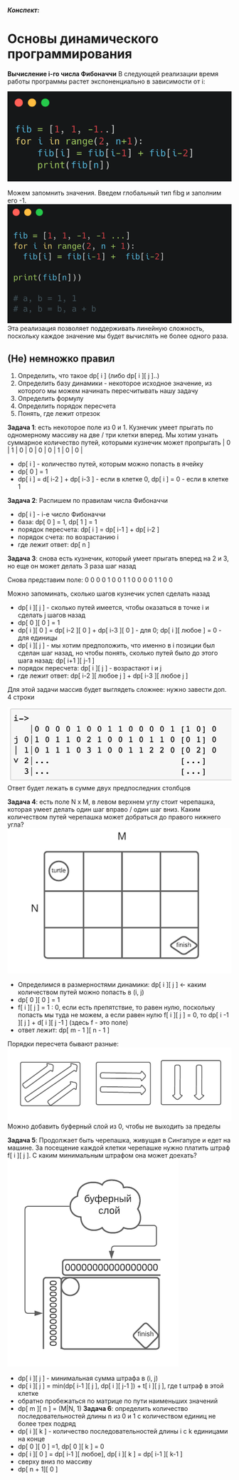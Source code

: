 
##### Конспект:

 # Основы динамического программирования
 **Вычисление i-го числа Фибоначчи**
 В следующей реализации время работы программы растет экспоненциально в зависимости от i:
 
 
 ![](images/1.png)

 Можем запомнить значения. Введем глобальный тип fibg и заполним его -1. 
 ![](images/2.png)
 Эта реализация позволяет поддерживать линейную сложность, поскольку каждое значение мы будет вычислять не более одного раза. 

 ## (Не) немножко правил
 1. Определить, что такое dp[ i ] (либо dp[ i ][ j ]..)
 2. Определить базу динамики - некоторое исходное значение, из которого мы можем начинать пересчитывать нашу задачу
 3. Определить формулу
 4. Определить порядок пересчета
 5. Понять, где лежит отрезок

 **Задача 1**: есть некоторое поле из 0 и 1. 
 Кузнечик умеет прыгать по одномерному массиву на две / три клетки вперед. 
 Мы хотим узнать суммарное количество путей, которыми кузнечик может пропрыгать
 | 0 | 1 | 0 | 0 | 0 | 0 | 1 | 0 | 0 |

 - dp[ i ] - количество путей, которым можно попасть в ячейку
 - dp[ 0 ] = 1
 - dp[ i ] = d[ i-2 ] + dp[ i-3 ] - если в клетке 0, dp[ i ] = 0 - если в клетке 1

 **Задача 2**: Распишем по правилам числа Фибоначчи

 - dp[ i ] - i-е число Фибоначчи
 - база: dp[ 0 ] = 1, dp[ 1 ] = 1
 - порядок пересчета: dp[ i ] = dp[ i-1 ] + dp[ i-2 ]
 - порядок счета: по возрастанию i 
 - где лежит ответ: dp[ n ]

 **Задача 3**: снова есть кузнечик, который умеет прыгать вперед на 2 и 3, но еще он может делать 3 раза шаг назад

 Снова представим поле:
 0 0 0 0 1 0 0 1 1 0 0 0 0 1 1 0 0

 Можно запоминать, сколько шагов кузнечик успел сделать назад

 - dp[ i ][ j ] - сколько путей имеется, чтобы оказаться в точке i и сделать j  шагов назад
 - dp[ 0 ][ 0 ] = 1
 - dp[ i ][ 0 ] = dp[ i-2 ][ 0 ] + dp[ i-3 ][ 0 ] - для 0; dp[ i ][ любое ] = 0 - для единицы
 - dp[ i ][ j ] - мы хотим предположить, что именно в i позиции был сделан шаг назад, но чтобы понять, сколько путей было до этого шага назад: dp[ i+1 ][ j-1 ]
 - порядок пересчета: dp[ i ][ j ] - возрастают i и  j
 - где лежит ответ: dp[ i-2 ][ любое j ] + dp[ i-3 ][ любое j ]

 Для этой задачи массив будет выглядеть сложнее: нужно завести доп. 4 строки

 ![](images/5.png)
 Ответ будет лежать в сумме двух предпоследних столбцов

 **Задача 4**: есть поле N x M, в левом верхнем углу стоит черепашка, которая умеет делать один шаг вправо / один шаг вниз. 
 Каким количеством путей черепашка может добраться до правого нижнего угла?
 ![](images/6.png)
 - Определимся в размерностями динамики: dp[ i ][ j ] <- каким количеством путей можно попасть в (i, j) 
 - dp[ 0 ][ 0 ] = 1
 - f[ i ][ j ] = 1 : 0, если есть препятствие, то равен нулю, поскольку попасть мы туда не можем, а если равен нулю f[ i ][ j ] = 0, то dp[ i -1 ][ j ] + d[ i ][ j -1 ] (здесь f - это поле)
 - ответ лежит: dp[ m - 1 ][ n - 1 ]

 Порядки пересчета бывают разные:
 ![](images/7.png)
 Можно добавить буферный слой из 0, чтобы не выходить за пределы

 **Задача 5**: Продолжает быть черепашка, живущая в Сингапуре и едет на машине. 
 За посещение каждой клетки черепашке нужно платить штраф f[ i ][ j ]. С каким минимальным штрафом она может доехать?
 ![](images/8.png)
 - dp[ i ][ j ] - минимальная сумма штрафа в (i, j)
 - dp[ i ][ j ] = min(dp[ i-1 ][ j ], dp[ i ][ j-1 ]) + t[ i ][ j ], где t штраф в этой клетке
 - обратно пробежаться по матрице по пути наименьших значений
 - dp[ m ][ n ] = (M|N, 1)
 **Задача 6**: определить количество последовательностей длины n из 0 и 1 с количеством единиц не более трех подряд
 - dp[ i ][ k ] - количество последовательностей длины i с k единицами на конце
 - dp[ 0 ][ 0 ] =1, dp[ 0 ][ k ] = 0
 - dp[ i ][ 0 ] = dp[ i-1 ][ любое], dp[ i ][ k ] = dp[ i-1 ][ k-1 ]
 - сверху вниз по массиву
 - dp[ n + 1][ 0 ]

